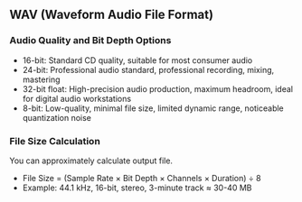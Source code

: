## WAV (Waveform Audio File Format)

### Audio Quality and Bit Depth Options
- 16-bit: Standard CD quality, suitable for most consumer audio
- 24-bit: Professional audio standard, professional recording, mixing, mastering
- 32-bit float: High-precision audio production, maximum headroom, ideal for digital audio workstations
- 8-bit: Low-quality, minimal file size,  limited dynamic range, noticeable quantization noise

### File Size Calculation

You can approximately calculate output file.

- File Size = (Sample Rate × Bit Depth × Channels × Duration) ÷ 8
- Example: 44.1 kHz, 16-bit, stereo, 3-minute track ≈ 30-40 MB


